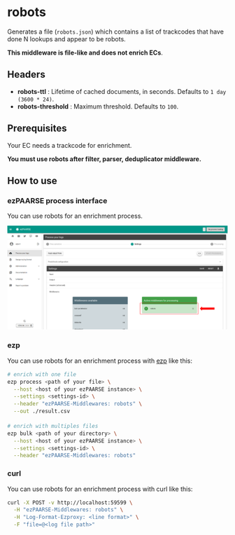 # robots

Generates a file (``robots.json``) which contains a list of trackcodes that have done N lookups and appear to be robots.

**This middleware is file-like and does not enrich ECs**.

## Headers

+ **robots-ttl** : Lifetime of cached documents, in seconds. Defaults to ``1 day (3600 * 24)``.
+ **robots-threshold** : Maximum threshold. Defaults to ``100``.

## Prerequisites

Your EC needs a trackcode for enrichment.

**You must use robots after filter, parser, deduplicator middleware.**

## How to use

### ezPAARSE process interface

You can use robots for an enrichment process.

![image](./docs/process-interface.png)

### ezp

You can use robots for an enrichment process with [ezp](https://github.com/ezpaarse-project/node-ezpaarse) like this:

```bash
# enrich with one file
ezp process <path of your file> \
  --host <host of your ezPAARSE instance> \
  --settings <settings-id> \
  --header "ezPAARSE-Middlewares: robots" \
  --out ./result.csv

# enrich with multiples files
ezp bulk <path of your directory> \
  --host <host of your ezPAARSE instance> \
  --settings <settings-id> \
  --header "ezPAARSE-Middlewares: robots" 

```

### curl

You can use robots for an enrichment process with curl like this:

```bash
curl -X POST -v http://localhost:59599 \
  -H "ezPAARSE-Middlewares: robots" \
  -H "Log-Format-Ezproxy: <line format>" \
  -F "file=@<log file path>"

```